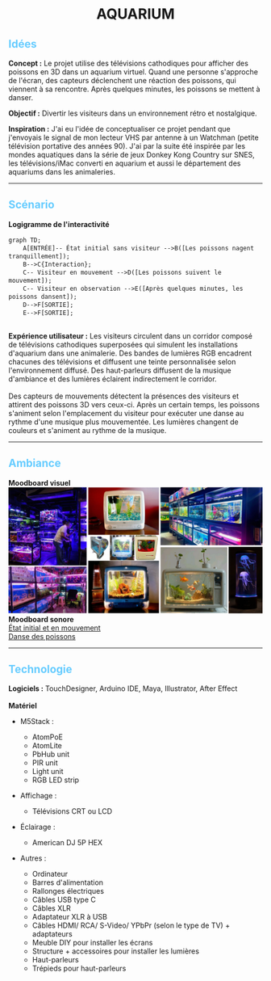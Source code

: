 <h1 style="text-align:center;">AQUARIUM</h1>

## <span style="color:#66CCFF">Idées</span><br>
**Concept :**
Le projet utilise des télévisions cathodiques pour afficher des poissons en 3D dans un aquarium virtuel. Quand une personne s'approche de l'écran, des capteurs déclenchent une réaction des poissons, qui viennent à sa rencontre. Après quelques minutes, les poissons se mettent à danser.

**Objectif :**
Divertir les visiteurs dans un environnement rétro et nostalgique.
<br>

**Inspiration :**
J'ai eu l'idée de conceptualiser ce projet pendant que j'envoyais le signal de mon lecteur VHS par antenne à un Watchman (petite télévision portative des années 90). J'ai par la suite été inspirée par les mondes aquatiques dans la série de jeux Donkey Kong Country sur SNES, les télévisions/iMac converti en aquarium et aussi le département des aquariums dans les animaleries.
<hr>

## <span style="color:#66CCFF">Scénario</span><br>
**Logigramme de l'interactivité**
```mermaid
graph TD;
    A[ENTRÉE]-- État initial sans visiteur -->B([Les poissons nagent tranquillement]);
    B-->C{Interaction};
    C-- Visiteur en mouvement -->D([Les poissons suivent le mouvement]);
    C-- Visiteur en observation -->E([Après quelques minutes, les poissons dansent]);
    D-->F[SORTIE];
    E-->F[SORTIE];
    
```
**Expérience utilisateur :**
Les visiteurs circulent dans un corridor composé de télévisions cathodiques superposées qui simulent les installations d'aquarium dans une animalerie. Des bandes de lumières RGB encadrent chacunes des télévisions et diffusent une teinte personnalisée selon l'environnement diffusé. Des haut-parleurs diffusent de la musique d'ambiance et des lumières éclairent indirectement le corridor.<br>
<br>
Des capteurs de mouvements détectent la présences des visiteurs et attirent des poissons 3D vers ceux-ci. Après un certain temps, les poissons s'animent selon l'emplacement du visiteur pour exécuter une danse au rythme d'une musique plus mouvementée. Les lumières changent de couleurs et s'animent au rythme de la musique.
<br>
<hr>

## <span style="color:#66CCFF">Ambiance</span>
**Moodboard visuel**
![Moodboard visuel](./images/moodboard_visuel.png)<br>
**Moodboard sonore**<br>
[État initial et en mouvement](https://pixabay.com/music/ambient-deep-in-the-ocean-116172/) <br>
[Danse des poissons](https://pixabay.com/music/ambient-wondrous-waters-119518/)
<br>
<hr>

## <span style="color:#66CCFF">Technologie</span>
**Logiciels :**
TouchDesigner, Arduino IDE, Maya, Illustrator, After Effect <br>
<br>
**Matériel**
- M5Stack :
    - AtomPoE
    - AtomLite
    - PbHub unit
    - PIR unit
    - Light unit
    - RGB LED strip

- Affichage :
    - Télévisions CRT ou LCD

- Éclairage :
    - American DJ 5P HEX

- Autres :
  - Ordinateur
  - Barres d'alimentation
  - Rallonges électriques
  - Câbles USB type C
  - Câbles XLR
  - Adaptateur XLR à USB
  - Câbles HDMI/ RCA/ S-Video/ YPbPr (selon le type de TV) + adaptateurs
  - Meuble DIY pour installer les écrans
  - Structure + accessoires pour installer les lumières
  - Haut-parleurs
  - Trépieds pour haut-parleurs


